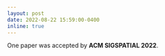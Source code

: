 ```yaml
---
layout: post
date: 2022-08-22 15:59:00-0400
inline: true
---
```


One paper was accepted by **ACM SIGSPATIAL 2022**. 
